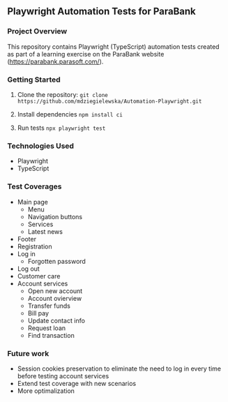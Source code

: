 ## Playwright Automation Tests for ParaBank

### Project Overview

This repository contains Playwright (TypeScript) automation tests created as part of a learning exercise on the ParaBank website (https://parabank.parasoft.com/).


### Getting Started

1. Clone the repository:
   ```git clone https://github.com/mdziegielewska/Automation-Playwright.git```

2. Install dependencies
    ```npm install ci```

3. Run tests
    ```npx playwright test```


### Technologies Used
- Playwright
- TypeScript


### Test Coverages
- Main page
    - Menu
    - Navigation buttons
    - Services
    - Latest news
- Footer 
- Registration
- Log in
    - Forgotten password
- Log out
- Customer care
- Account services
    - Open new account
    - Account ovierview
    - Transfer funds
    - Bill pay
    - Update contact info
    - Request loan 
    - Find transaction 


### Future work

- Session cookies preservation to eliminate the need to log in every time before testing account services
- Extend test coverage with new scenarios
- More optimalization
